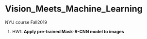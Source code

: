 # Vision_Meets_Machine_Learning
NYU course Fall2019
1. HW1: **Apply pre-trained Mask-R-CNN model to images**
